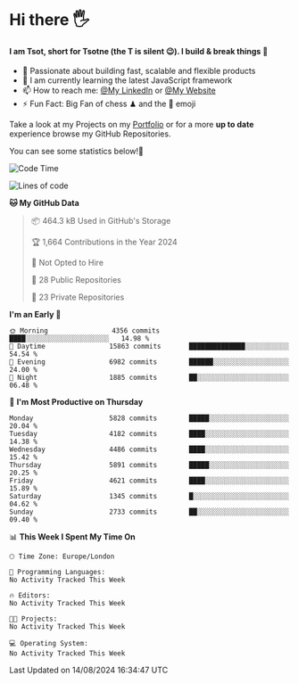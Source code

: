 # Hi there :raised_hand_with_fingers_splayed:
#### I am Tsot, short for Tsotne (the T is silent :wink:). I build & break things :space_invader:
- :telescope: Passionate about building fast, scalable and flexible products
- :seedling: I am currently learning the latest JavaScript framework 
- :mailbox: How to reach me: [@My LinkedIn](https://www.linkedin.com/in/tsotne-gvadzabia/) or [@My Website](https://tsotne.co.uk/contact)
- :zap: Fun Fact: Big Fan of chess ♟ and the 👾 emoji

Take a look at my Projects on my [Portfolio](https://tsotne.co.uk/) or for a more **up to date** experience browse my GitHub Repositories.

You can see some statistics below!:space_invader:
<!--START_SECTION:waka-->
![Code Time](http://img.shields.io/badge/Code%20Time-761%20hrs%202%20mins-blue)

![Lines of code](https://img.shields.io/badge/From%20Hello%20World%20I%27ve%20Written-11.3%20million%20lines%20of%20code-blue)

**🐱 My GitHub Data** 

> 📦 464.3 kB Used in GitHub's Storage 
 > 
> 🏆 1,664 Contributions in the Year 2024
 > 
> 🚫 Not Opted to Hire
 > 
> 📜 28 Public Repositories 
 > 
> 🔑 23 Private Repositories 
 > 
**I'm an Early 🐤** 

```text
🌞 Morning                4356 commits        ████░░░░░░░░░░░░░░░░░░░░░   14.98 % 
🌆 Daytime                15863 commits       ██████████████░░░░░░░░░░░   54.54 % 
🌃 Evening                6982 commits        ██████░░░░░░░░░░░░░░░░░░░   24.00 % 
🌙 Night                  1885 commits        ██░░░░░░░░░░░░░░░░░░░░░░░   06.48 % 
```
📅 **I'm Most Productive on Thursday** 

```text
Monday                   5828 commits        █████░░░░░░░░░░░░░░░░░░░░   20.04 % 
Tuesday                  4182 commits        ████░░░░░░░░░░░░░░░░░░░░░   14.38 % 
Wednesday                4486 commits        ████░░░░░░░░░░░░░░░░░░░░░   15.42 % 
Thursday                 5891 commits        █████░░░░░░░░░░░░░░░░░░░░   20.25 % 
Friday                   4621 commits        ████░░░░░░░░░░░░░░░░░░░░░   15.89 % 
Saturday                 1345 commits        █░░░░░░░░░░░░░░░░░░░░░░░░   04.62 % 
Sunday                   2733 commits        ██░░░░░░░░░░░░░░░░░░░░░░░   09.40 % 
```


📊 **This Week I Spent My Time On** 

```text
🕑︎ Time Zone: Europe/London

💬 Programming Languages: 
No Activity Tracked This Week

🔥 Editors: 
No Activity Tracked This Week

🐱‍💻 Projects: 
No Activity Tracked This Week

💻 Operating System: 
No Activity Tracked This Week
```


 Last Updated on 14/08/2024 16:34:47 UTC
<!--END_SECTION:waka-->
